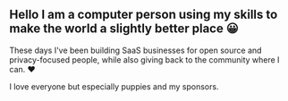 ## Hello I am a computer person using my skills to make the world a slightly better place 😀

These days I've been building SaaS businesses for open source and privacy-focused people, while also giving back to the community where I can.
♥️

I love everyone but especially puppies and my sponsors.
